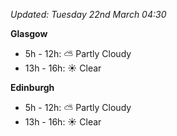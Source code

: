 *Updated: Tuesday 22nd March 04:30*

**Glasgow**

* 5h - 12h: :partly_sunny: Partly Cloudy
* 13h - 16h: :sunny: Clear

**Edinburgh**

* 5h - 12h: :partly_sunny: Partly Cloudy
* 13h - 16h: :sunny: Clear
